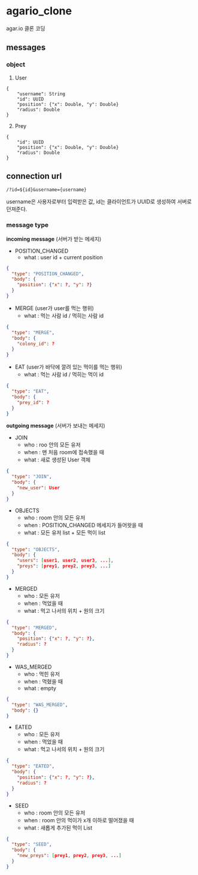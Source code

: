 # agario_clone

agar.io 클론 코딩

## messages

### object
1. User
```
{
    "username": String
    "id": UUID
    "position": {"x": Double, "y": Double}
    "radius": Double
}
```

2. Prey
```
{
    "id": UUID
    "position": {"x": Double, "y": Double}
    "radius": Double
}
```

## connection url
`/?id=${id}&username={username}`

username은 사용자로부터 입력받은 값, id는 클라이언트가 UUID로 생성하여 서버로 던져준다.

### message type

**incoming message** (서버가 받는 메세지)

- POSITION_CHANGED
    - what : user id + current position
    
```json
{
  "type": "POSITION_CHANGED",
  "body": {
    "position": {"x": ?, "y": ?}
  }
}
```

- MERGE (user가 user를 먹는 행위)
    - what : 먹는 사람 id / 먹히는 사람 id
    
```json
{
  "type": "MERGE",
  "body": {
    "colony_id": ? 
  }
}
```
    
- EAT (user가 바닥에 깔려 있는 먹이를 먹는 행위)
    - what : 먹는 사람 id / 먹히는 먹이 id
    
```json
{
  "type": "EAT",
  "body": {
    "prey_id": ? 
  }
}
```
    
**outgoing message** (서버가 보내는 메세지)

- JOIN
    - who : roo 안의 모든 유저
    - when : 맨 처음 room에 접속했을 때
    - what : 새로 생성된 User 객체
    
```json
{
  "type": "JOIN",
  "body": {
    "new_user": User
  }
}
```

- OBJECTS
    - who : room 안의 모든 유저
    - when : POSITION_CHANGED 메세지가 들어왓을 때
    - what : 모든 유저 list + 모든 먹이 list
    
```json
{
  "type": "OBJECTS",
  "body": {
    "users": [user1, user2, user3, ...],
    "preys": [prey1, prey2, prey3, ...] 
  }
}
```

- MERGED
    - who : 모든 유저
    - when : 먹었을 때
    - what : 먹고 나서의 위치 + 원의 크기
     
```json
{
  "type": "MERGED",
  "body": {
    "position": {"x": ?, "y": ?},
    "radius": ? 
  }
}
```


- WAS_MERGED
    - who : 먹힌 유저
    - when : 먹혔을 때
    - what : empty
    
```json
{
  "type": "WAS_MERGED",
  "body": {}
}
```

- EATED
    - who : 모든 유저
    - when : 먹었을 때
    - what : 먹고 나서의 위치 + 원의 크기
    
```json
{
  "type": "EATED",
  "body": {
    "position": {"x": ?, "y": ?},
    "radius": ?
  }
}
```
    
- SEED
    - who : room 안의 모든 유저
    - when : room 안의 먹이가 x개 이하로 떨어졌을 때
    - what : 새롭게 추가된 먹이 List
    
```json
{
  "type": "SEED",
  "body": {
    "new_preys": [prey1, prey2, prey3, ...]
  }
}
```

